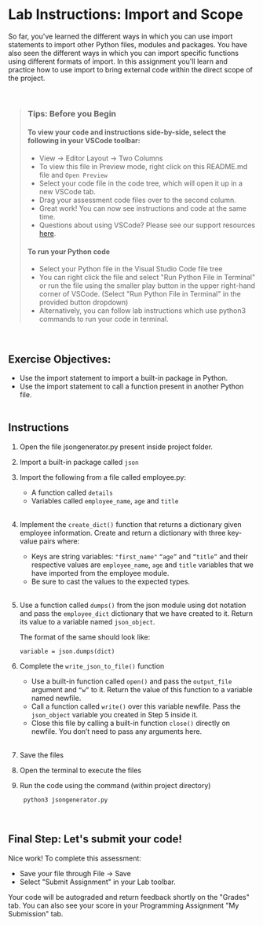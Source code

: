 # Lab Instructions: Import and Scope

So far, you've learned the different ways in which you can use import statements to import other Python files, modules and packages.
You have also seen the different ways in which you can import specific functions using different formats of import.
In this assignment you'll learn and practice how to use import to bring external code within the direct scope of the project.

 <br>

> ### **Tips: Before you Begin**
> #### **To view your code and instructions side-by-side**, select the following in your VSCode toolbar:
> - View -> Editor Layout -> Two Columns
> - To view this file in Preview mode, right click on this README.md file and `Open Preview`
> - Select your code file in the code tree, which will open it up in a new VSCode tab.
> - Drag your assessment code files over to the second column.
> - Great work! You can now see instructions and code at the same time.
> - Questions about using VSCode? Please see our support resources [here](https://www.coursera.org/learn/programming-in-python/supplement/2IEyt/visual-studio-code-on-coursera).
> #### **To run your Python code**
> - Select your Python file in the Visual Studio Code file tree
> - You can right click the file and select "Run Python File in Terminal"
>   or run the file using the smaller
    play button in the upper right-hand corner
>   of VSCode.
    (Select "Run Python File in Terminal" in the provided button dropdown)
> - Alternatively, you can follow lab instructions which use python3 commands to run your code in terminal.
>

<br>

## Exercise Objectives:
- Use the import statement to import a built-in package in Python.
- Use the import statement to call a function present in another Python file.
<br><br>

## Instructions

1.  Open the file jsongenerator.py present inside project folder.

2. Import a built-in package called `json`

3. Import the following from a file called employee.py:
   - A function called `details`
   - Variables called `employee_name`, `age` and `title`
<br><br>

4. Implement the `create_dict()` function that returns a dictionary given employee information.
Create and return a dictionary with three key-value pairs where:
    - Keys are string variables: `"first_name"` `“age”` and `“title”`
     and their respective values are `employee_name`, `age` and `title` variables that we have imported from the employee module.
    - Be sure to cast the values to the expected types.
<br><br>

5. Use a function called `dumps()` from the json module using dot notation and pass the `employee_dict` dictionary that we have created to it.
Return its value to a variable named `json_object`.

    The format of the same should look like:
    ```
    variable = json.dumps(dict)
    ```

6. Complete the `write_json_to_file()` function
    - Use a built-in function called `open()` and pass the `output_file` argument and `“w”` to it.
    Return the value of this function to a variable named newfile.
    -   Call a function called `write()` over this variable newfile. Pass the `json_object` variable you created in Step 5 inside it.
    - Close this file by calling a built-in function `close()` directly on newfile. You don’t need to pass any arguments here.
<br><br>


7. Save the files

8. Open the terminal to execute the files

9. Run the code using the command (within project directory)
   ```
    python3 jsongenerator.py
    ```

<br>


## Final Step: Let's submit your code!
Nice work! To complete this assessment:
- Save your file through File -> Save
- Select "Submit Assignment" in your Lab toolbar.

Your code will be autograded and return feedback shortly on the "Grades" tab.
You can also see your score in your Programming Assignment "My Submission" tab.
<br> <br>
